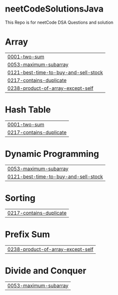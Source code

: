# neetCodeSolutionsJava
This Repo is for neetCode DSA Questions and solution


# Array
|  |
| ------- |
| [0001-two-sum](https://github.com/umang1709/neetCodeSolutionsJava/tree/master/0001-two-sum) |
| [0053-maximum-subarray](https://github.com/umang1709/neetCodeSolutionsJava/tree/master/0053-maximum-subarray) |
| [0121-best-time-to-buy-and-sell-stock](https://github.com/umang1709/neetCodeSolutionsJava/tree/master/0121-best-time-to-buy-and-sell-stock) |
| [0217-contains-duplicate](https://github.com/umang1709/neetCodeSolutionsJava/tree/master/0217-contains-duplicate) |
| [0238-product-of-array-except-self](https://github.com/umang1709/neetCodeSolutionsJava/tree/master/0238-product-of-array-except-self) |
# Hash Table
|  |
| ------- |
| [0001-two-sum](https://github.com/umang1709/neetCodeSolutionsJava/tree/master/0001-two-sum) |
| [0217-contains-duplicate](https://github.com/umang1709/neetCodeSolutionsJava/tree/master/0217-contains-duplicate) |
# Dynamic Programming
|  |
| ------- |
| [0053-maximum-subarray](https://github.com/umang1709/neetCodeSolutionsJava/tree/master/0053-maximum-subarray) |
| [0121-best-time-to-buy-and-sell-stock](https://github.com/umang1709/neetCodeSolutionsJava/tree/master/0121-best-time-to-buy-and-sell-stock) |
# Sorting
|  |
| ------- |
| [0217-contains-duplicate](https://github.com/umang1709/neetCodeSolutionsJava/tree/master/0217-contains-duplicate) |
# Prefix Sum
|  |
| ------- |
| [0238-product-of-array-except-self](https://github.com/umang1709/neetCodeSolutionsJava/tree/master/0238-product-of-array-except-self) |
# Divide and Conquer
|  |
| ------- |
| [0053-maximum-subarray](https://github.com/umang1709/neetCodeSolutionsJava/tree/master/0053-maximum-subarray) |